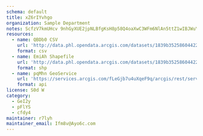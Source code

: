 ```yaml
---
schema: default
title: xZ6rIYvhgo 
organization: Sample Department 
notes: ScfzV7kmUHcv 9nhGyXUE2jpNLBfgKsH8p58Q4oaXwC3WFm6NlAn5ttZ1wIBJWuYIav2REGio0AxurxgPeklqD3OMbCbsDR4P1JQ 
resources:
  - name: QBDb0 CSV
    url: 'http://data.phl.opendata.arcgis.com/datasets/1839b35258604422b0b520cbb668df0d_0.csv'
    format: csv
  - name: EmiAh Shapefile
    url: 'http://data.phl.opendata.arcgis.com/datasets/1839b35258604422b0b520cbb668df0d_0.zip'
    format: shp
  - name: pqMhn GeoService
    url: 'https://services.arcgis.com/fLeGjb7u4uXqeF9q/arcgis/rest/services/Air_Monitoring_Stations/FeatureServer/0/query'
    format: api
license: S0d W 
category:
  - GeI2y 
  - pFlYS 
  - cfdy4 
maintainer: r7lyh  
maintainer_email: Ifm8v@Ayo6c.com
---
```


